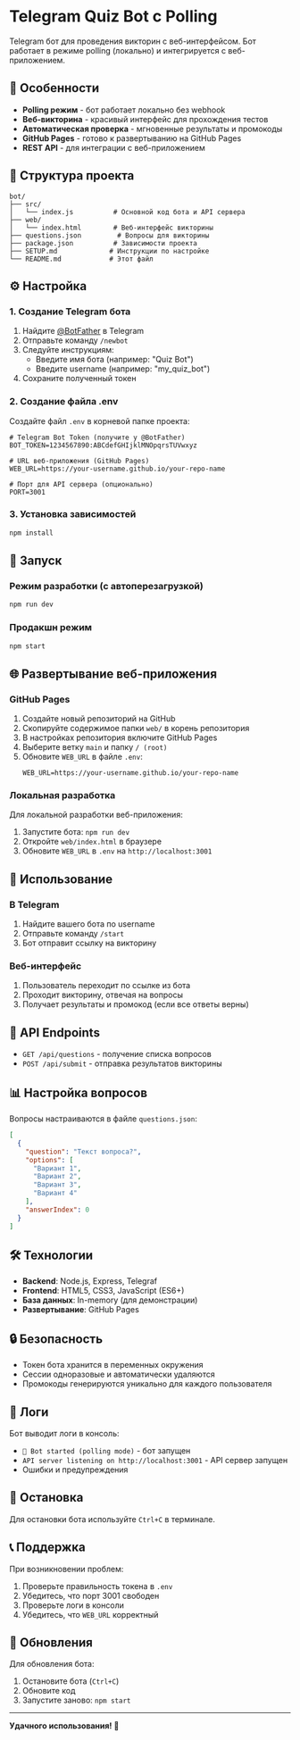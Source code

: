 # Telegram Quiz Bot с Polling

Telegram бот для проведения викторин с веб-интерфейсом. Бот работает в режиме polling (локально) и интегрируется с веб-приложением.

## 🚀 Особенности

- **Polling режим** - бот работает локально без webhook
- **Веб-викторина** - красивый интерфейс для прохождения тестов
- **Автоматическая проверка** - мгновенные результаты и промокоды
- **GitHub Pages** - готово к развертыванию на GitHub Pages
- **REST API** - для интеграции с веб-приложением

## 📁 Структура проекта

```
bot/
├── src/
│   └── index.js          # Основной код бота и API сервера
├── web/
│   └── index.html        # Веб-интерфейс викторины
├── questions.json         # Вопросы для викторины
├── package.json          # Зависимости проекта
├── SETUP.md             # Инструкции по настройке
└── README.md            # Этот файл
```

## ⚙️ Настройка

### 1. Создание Telegram бота

1. Найдите [@BotFather](https://t.me/BotFather) в Telegram
2. Отправьте команду `/newbot`
3. Следуйте инструкциям:
   - Введите имя бота (например: "Quiz Bot")
   - Введите username (например: "my_quiz_bot")
4. Сохраните полученный токен

### 2. Создание файла .env

Создайте файл `.env` в корневой папке проекта:

```env
# Telegram Bot Token (получите у @BotFather)
BOT_TOKEN=1234567890:ABCdefGHIjklMNOpqrsTUVwxyz

# URL веб-приложения (GitHub Pages)
WEB_URL=https://your-username.github.io/your-repo-name

# Порт для API сервера (опционально)
PORT=3001
```

### 3. Установка зависимостей

```bash
npm install
```

## 🚀 Запуск

### Режим разработки (с автоперезагрузкой)

```bash
npm run dev
```

### Продакшн режим

```bash
npm start
```

## 🌐 Развертывание веб-приложения

### GitHub Pages

1. Создайте новый репозиторий на GitHub
2. Скопируйте содержимое папки `web/` в корень репозитория
3. В настройках репозитория включите GitHub Pages
4. Выберите ветку `main` и папку `/ (root)`
5. Обновите `WEB_URL` в файле `.env`:
   ```
   WEB_URL=https://your-username.github.io/your-repo-name
   ```

### Локальная разработка

Для локальной разработки веб-приложения:

1. Запустите бота: `npm run dev`
2. Откройте `web/index.html` в браузере
3. Обновите `WEB_URL` в `.env` на `http://localhost:3001`

## 📱 Использование

### В Telegram

1. Найдите вашего бота по username
2. Отправьте команду `/start`
3. Бот отправит ссылку на викторину

### Веб-интерфейс

1. Пользователь переходит по ссылке из бота
2. Проходит викторину, отвечая на вопросы
3. Получает результаты и промокод (если все ответы верны)

## 🔧 API Endpoints

- `GET /api/questions` - получение списка вопросов
- `POST /api/submit` - отправка результатов викторины

## 📊 Настройка вопросов

Вопросы настраиваются в файле `questions.json`:

```json
[
  {
    "question": "Текст вопроса?",
    "options": [
      "Вариант 1",
      "Вариант 2",
      "Вариант 3",
      "Вариант 4"
    ],
    "answerIndex": 0
  }
]
```

## 🛠️ Технологии

- **Backend**: Node.js, Express, Telegraf
- **Frontend**: HTML5, CSS3, JavaScript (ES6+)
- **База данных**: In-memory (для демонстрации)
- **Развертывание**: GitHub Pages

## 🔒 Безопасность

- Токен бота хранится в переменных окружения
- Сессии одноразовые и автоматически удаляются
- Промокоды генерируются уникально для каждого пользователя

## 📝 Логи

Бот выводит логи в консоль:
- `🤖 Bot started (polling mode)` - бот запущен
- `API server listening on http://localhost:3001` - API сервер запущен
- Ошибки и предупреждения

## 🚫 Остановка

Для остановки бота используйте `Ctrl+C` в терминале.

## 📞 Поддержка

При возникновении проблем:

1. Проверьте правильность токена в `.env`
2. Убедитесь, что порт 3001 свободен
3. Проверьте логи в консоли
4. Убедитесь, что `WEB_URL` корректный

## 🔄 Обновления

Для обновления бота:

1. Остановите бота (`Ctrl+C`)
2. Обновите код
3. Запустите заново: `npm start`

---

**Удачного использования! 🎉**
